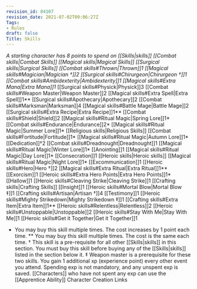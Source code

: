 ```yaml
---
revision_id: 84107
revision_date: 2021-07-02T09:06:27Z
Tags:
- Rules
draft: false
Title: Skills
---
```

*A starting character has 8 points to spend on [[Skills|skills]]
        [[Combat skills|Combat Skills]]
        [[Magical skills|Magical Skills]]
        [[Surgical skills|Surgical Skills]]
        [[Combat skills#Thrown|Thrown]]1
        [[Magical skills#Magician|Magician †]]2
        [[Surgical skills#Chirurgeon|Chirurgeon †]]1
        [[Combat skills#Ambidexterity|Ambidexterity]]1
        [[Magical skills#Extra Mana|Extra Mana]]1*
        [[Surgical skills#Physick|Physick]]3
        [[Combat skills#Weapon Master|Weapon Master]]2
        [[Magical skills#Extra Spell|Extra Spell]]1**
        [[Surgical skills#Apothecary|Apothecary]]2
        [[Combat skills#Marksman|Marksman]]4
        [[Magical skills#Battle Mage|Battle Mage]]2
        [[Surgical skills#Extra Recipe|Extra Recipe]]1**
        [[Combat skills#Shield|Shield]]2
        [[Magical skills#Ritual Magic|Spring Lore]]1*
        [[Combat skills#Endurance|Endurance]]2*
        [[Magical skills#Ritual Magic|Summer Lore]]1*
        [[Religious skills|Religious Skills]]
        [[Combat skills#Fortitude|Fortitude]]1*
        [[Magical skills#Ritual Magic|Autumn Lore]]1*
        [[Dedication]]†2
        [[Combat skills#Dreadnought|Dreadnought]]1
        [[Magical skills#Ritual Magic|Winter Lore]]1*
        [[Anointing]]1
        [[Magical skills#Ritual Magic|Day Lore]]1*
        [[Consecration]]1
        [[Heroic skills|Heroic skills]]
        [[Magical skills#Ritual Magic|Night Lore]]1*
        [[Excommunication]]1
        [[Heroic skills#Hero|Hero †]]2
        [[Magical skills#Extra Ritual|Extra Ritual]]1**
        [[Exorcism]]1
        [[Heroic skills#Extra Hero Points|Extra Hero Points]]1*
        [[Hallow]]1
        [[Heroic skills#Cleaving Strike|Cleaving Strike]]1
        [[Crafting skills|Crafting Skills]]
        [[Insight]]1
        [[Heroic skills#Mortal Blow|Mortal Blow ‡]]1
        [[Crafting skills#Artisan|Artisan †]]4
        [[Testimony]]1
        [[Heroic skills#Mighty Strikedown|Mighty Strikedown ‡]]1
        [[Crafting skills#Extra Item|Extra Item]]1**
        [[Heroic skills#Relentless|Relentless]]2
        [[Heroic skills#Unstoppable|Unstoppable]]2
        [[Heroic skills#Stay With Me|Stay With Me]]1
        [[Heroic skills#Get it Together|Get it Together]]1
* You may buy this skill multiple times. The cost increases by 1 point each time.
** You may buy this skill multiple times. The cost is the same each time.
† This skill is a pre-requisite for all other [[Skills|skills]] in this section. You must buy this skill before buying any of the [[Skills|skills]] listed in the section below it.
‡ Weapon master is a prerequisite for these two skills.
You gain 1 additional xp (experience point)  every other event you attend. 
Spending exp is not mandatory, and any unspent exp is saved. [[Characters]] who have not spent any exp can use the [[Apprentice Ability]]
Character Creation Links